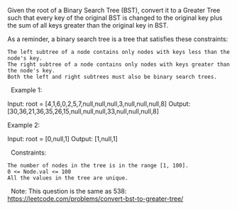 Given the root of a Binary Search Tree (BST), convert it to a Greater Tree such that every key of the original BST is changed to the original key plus the sum of all keys greater than the original key in BST.

As a reminder, a binary search tree is a tree that satisfies these constraints:


	The left subtree of a node contains only nodes with keys less than the node's key.
	The right subtree of a node contains only nodes with keys greater than the node's key.
	Both the left and right subtrees must also be binary search trees.


 
Example 1:

Input: root = [4,1,6,0,2,5,7,null,null,null,3,null,null,null,8]
Output: [30,36,21,36,35,26,15,null,null,null,33,null,null,null,8]


Example 2:

Input: root = [0,null,1]
Output: [1,null,1]


 
Constraints:


	The number of nodes in the tree is in the range [1, 100].
	0 <= Node.val <= 100
	All the values in the tree are unique.


 
Note: This question is the same as 538: https://leetcode.com/problems/convert-bst-to-greater-tree/
